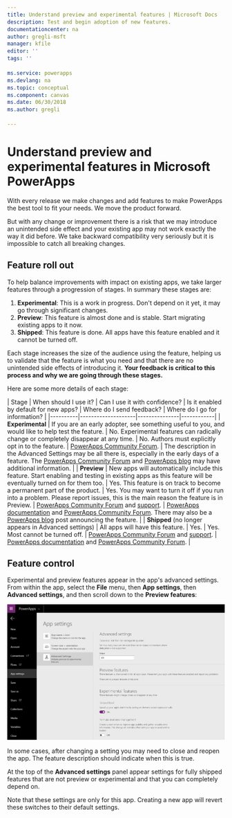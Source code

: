 ```yaml
---
title: Understand preview and experimental features | Microsoft Docs
description: Test and begin adoption of new features.
documentationcenter: na
author: gregli-msft
manager: kfile
editor: ''
tags: ''

ms.service: powerapps
ms.devlang: na
ms.topic: conceptual
ms.component: canvas
ms.date: 06/30/2018
ms.author: gregli

---
```

# Understand preview and experimental features in Microsoft PowerApps

With every release we make changes and add features to make PowerApps the best tool to fit your needs.  We move the product forward.  

But with any change or improvement there is a risk that we may introduce an unintended side effect and your existing app may not work exactly the way it did before.  We take backward compatibility very seriously but it is impossible to catch all breaking changes.

## Feature roll out

To help balance improvements with impact on existing apps, we take larger features through a progression of stages.  In summary these stages are:

1. **Experimental**:  This is a work in progress.  Don't depend on it yet, it may go through significant changes. 
1. **Preview**:  This feature is almost done and is stable.  Start migrating existing apps to it now.  
1. **Shipped**:  This feature is done.  All apps have this feature enabled and it cannot be turned off.  

Each stage increases the size of the audience using the feature, helping us to validate that the feature is what you need and that there are no unintended side effects of introducing it.  **Your feedback is critical to this process and why we are going through these stages.**

Here are some more details of each stage:

| Stage | When should I use it? | Can I use it with confidence? | Is it enabled by default for new apps? | Where do I send feedback? | Where do I go for information? | 
|----------|--------------------|---------------|------------|
| **Experimental** | If you are an early adopter, see something useful to you, and would like to help test the feature. | No.  Experimental features can radically change or completely disappear at any time. | No. Authors must explicitly opt in to the feature.  | [PowerApps Community Forum](https://powerusers.microsoft.com/t5/PowerApps-Community/ct-p/PowerApps1). | The description in the Advanced Settings may be all there is, especially in the early days of a feature.  The [PowerApps Community Forum](https://powerusers.microsoft.com/t5/PowerApps-Community/ct-p/PowerApps1) and [PowerApps blog](https://powerapps.microsoft.com/en-us/blog/) may have additional information.  |
| **Preview** | New apps will automatically include this feature.  Start enabling and testing in existing apps as this feature will be eventually turned on for them too. | Yes. This feature is on track to become a permanent part of the product.  | Yes. You may want to turn it off if you run into a problem.  Please report issues, this is the main reason the feature is in Preview. | [PowerApps Community Forum](https://powerusers.microsoft.com/t5/PowerApps-Community/ct-p/PowerApps1) and [support](https://powerapps.microsoft.com/en-us/support/). | [PowerApps documentation](https://docs.microsoft.com/en-us/powerapps/maker/canvas-apps/getting-started) and [PowerApps Community Forum](https://powerusers.microsoft.com/t5/PowerApps-Community/ct-p/PowerApps1).  There may also be a [PowerApps blog](https://powerapps.microsoft.com/en-us/blog/) post announcing the feature. | 
| **Shipped** (no longer appears in Advanced settings) | All apps will have this feature. | Yes. | Yes.  Most cannot be turned off. | [PowerApps Community Forum](https://powerusers.microsoft.com/t5/PowerApps-Community/ct-p/PowerApps1) and [support](https://powerapps.microsoft.com/en-us/support/). |  [PowerApps documentation](https://docs.microsoft.com/en-us/powerapps/maker/canvas-apps/getting-started) and [PowerApps Community Forum](https://powerusers.microsoft.com/t5/PowerApps-Community/ct-p/PowerApps1). |

## Feature control

Experimental and preview features appear in the app's advanced settings.  From within the app, select the **File** menu, then **App settings**, then **Advanced settings**, and then scroll down to the **Preview features**:

![](media/working-with-experimental/advanced-settings.png)

In some cases, after changing a setting you may need to close and reopen the app.  The feature description should indicate when this is true.   

At the top of the **Advanced settings** panel appear settings for fully shipped features that are not preview or experimental and that you can completely depend on. 

Note that these settings are only for this app.  Creating a new app will revert these switches to their default settings.







